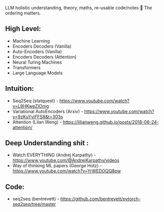 LLM holistic understanding, theory, maths, re-usable code/notes :hugs:
The ordering matters.
## High Level:
- Machine Learning 
- Encoders Decoders (Vanilla) 
- Auto-Encoders (Vanilla) 
- Encoders Decoders (Attention) 
- Neural Turing Machines
- Transformers 
- Large Language Models


## Intuition:
- Seq2Seq (statquest) - https://www.youtube.com/watch?v=L8HKweZIOmg
- Variational AutoEncoders (Arxiv) - https://www.youtube.com/watch?v=9zKuYvjFFS8&t=303s
- Attention (Lilan Weng) - https://lilianweng.github.io/posts/2018-06-24-attention/

## Deep Understanding shit :
- Watch EVERYTHING (Andrej Karpathy) - https://www.youtube.com/@AndrejKarpathy/videos
- Way of thinking ML papers (George Hotz) - https://www.youtube.com/watch?v=YrWEDOQQ8pw

## Code:
  - seq2seq (bentrevett) - https://github.com/bentrevett/pytorch-seq2seq/tree/master